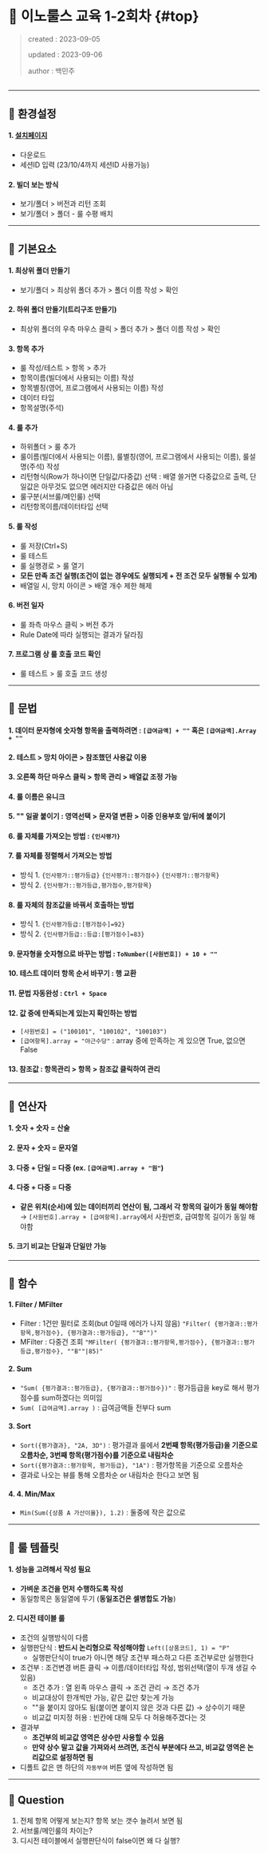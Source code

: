# 💎 이노룰스 교육 1-2회차 {#top}
> created : 2023-09-05
> 
> updated : 2023-09-06
> 
> author : 백민주
##
***
## 🔶 환경설정
#### 1. [설치페이지](http://iegw.innorules.com:31262/demo/index.jsp)
  - 다운로드
  - 세션ID 입력 (23/10/4까지 세션ID 사용가능)
#### 2. 빌더 보는 방식
  - 보기/폴더 > 버전과 리턴 조회
  - 보기/폴더 > 폴더 - 룰 수평 배치
***
## 🔶 기본요소
#### 1. 최상위 폴더 만들기
  - 보기/폴더 > 최상위 폴더 추가 > 폴더 이름 작성 > 확인
#### 2. 하위 폴더 만들기(트리구조 만들기)
  - 최상위 폴더의 우측 마우스 클릭 > 폴더 추가 > 폴더 이름 작성 > 확인
#### 3. 항목 추가
  - 룰 작성/테스트 > 항목 > 추가
  - 항목이름(빌더에서 사용되는 이름) 작성
  - 항목별칭(영어, 프로그램에서 사용되는 이름) 작성
  - 데이터 타입
  - 항목설명(주석)
#### 4. 룰 추가
  - 하위폴더 > 룰 추가
  - 룰이름(빌더에서 사용되는 이름), 룰별칭(영어, 프로그램에서 사용되는 이름), 룰설명(주석) 작성
  - 리턴형식(Row가 하나이면 단일값/다중값) 선택 : 배열 쓸거면 다중값으로 출력, 단일값은 아무것도 없으면 에러지만 다중값은 에러 아님
  - 룰구분(서브룰/메인룰) 선택
  - 리턴항목이름/데이터타입 선택
#### 5. 룰 작성
  - 룰 저장(Ctrl+S)
  - 룰 테스트
  - 룰 실행경로 > 룰 열기
  - **모든 만족 조건 실행(조건이 없는 경우에도 실행되게 + 전 조건 모두 실행될 수 있게)**
  - 배열일 시, 망치 아이콘 > 배열 개수 제한 해제
#### 6. **버전 일자**
  - 룰 좌측 마우스 클릭 > 버전 추가
  - Rule Date에 따라 실행되는 결과가 달라짐
#### 7. 프로그램 상 룰 호출 코드 확인
  - 룰 테스트 > 룰 호출 코드 생성
***
## 🔶 문법
#### 1. 데이터 문자형에 숫자형 항목을 출력하려면 : `[급여금액] + ""` 혹은 `[급여금액].Array + ""`
#### 2. 테스트 > 망치 아이콘 > 참조했던 사용값 이용
#### 3. 오른쪽 하단 마우스 클릭 > 항목 관리 > 배열값 조정 가능
#### 4. 룰 이름은 유니크
#### 5. "" 일괄 붙이기 : 영역선택 > 문자열 변환 > 이중 인용부호 앞/뒤에 붙이기
#### 6. 룰 자체를 가져오는 방법 : `{인사평가}`
#### 7. 룰 자체를 정렬해서 가져오는 방법
  - 방식 1. `{인사평가::평가등급}` `{인사평가::평가점수}` `{인사평가::평가항목}`
  - 방식 2. `{인사평가::평가등급,평가점수,평가항목}`
#### 8. 룰 자체의 참조값을 바꿔서 호출하는 방법
  - 방식 1. `{인사평가등급:[평가점수]=92}`
  - 방식 2. `{인사평가등급::등급:[평가점수]=83}`
#### 9. 문자형을 숫자형으로 바꾸는 방법 : `ToNumber([사원번호]) + 10 + ""`
#### 10. 테스트 데이터 항목 순서 바꾸기 : 행 교환
#### 11. **문법 자동완성 : `Ctrl + Space`**
#### 12. 값 중에 만족되는게 있는지 확인하는 방법 
  - `[사원번호] = ("100101", "100102", "100103")`
  - `[급여항목].array = "야근수당"` : array 중에 만족하는 게 있으면 True, 없으면 False
#### 13. 참조값 : 항목관리 > 항목 > 참조값 클릭하여 관리
***
## 🔶 연산자
#### 1. 숫자 + 숫자 = 산술
#### 2. 문자 + 숫자 = 문자열
#### 3. 다중 + 단일 = 다중 (ex. `[급여금액].array + "원"`)
#### 4. 다중 + 다중 = 다중
  - **같은 위치(순서)에 있는 데이터끼리 연산이 됨, 그래서 각 항목의 길이가 동일 해야함** → `[사원번호].array + [급여항목].array`에서 사원번호, 급여항목 길이가 동일 해야함
#### 5. 크기 비교는 단일과 단일만 가능
***
## 🔶 함수
#### 1. Filter / MFilter
  - Filter : 1건만 필터로 조회(but 0일때 에러가 나지 않음) `"Filter( {평가결과::평가항목,평가점수}, {평가결과::평가등급}, ""B"")"`
  - MFilter : 다중건 조회  `"MFilter( {평가결과::평가항목,평가점수}, {평가결과::평가등급,평가점수}, ""B""|85)"`
#### 2. Sum
  - `"Sum( {평가결과::평가등급}, {평가결과::평가점수})"` : 평가등급을 key로 해서 평가점수를 sum하겠다는 의미임
  - `Sum( [급여금액].array )` : 급여금액들 전부다 sum
#### 3. Sort
  - `Sort({평가결과}, "2A, 3D")` : 평가결과 룰에서 **2번째 항목(평가등급)을 기준으로 오름차순, 3번째 항목(평가점수)를 기준으로 내림차순**
  - `Sort({평가결과::평가항목, 평가등급}, "1A")` : 평가항목을 기준으로 오름차순
  - 결과로 나오는 뷰를 통해 오름차순 or 내림차순 한다고 보면 됨
#### 4. 4. Min/Max
  - `Min(Sum({상품 A 가산이율}), 1.2)` : 둘중에 작은 값으로
***
## 🔶 룰 템플릿
#### 1. 성능을 고려해서 작성 필요
  - **가벼운 조건을 먼저 수행하도록 작성**
  - 동일항목은 동일열에 두기 (**동일조건은 셀병합도 가능**)
#### 2. 디시전 테이블 룰
  - 조건의 실행방식이 다름
  - 실행판단식 : **반드시 논리형으로 작성해야함** `Left([상품코드], 1) = "P"`
    - 실행판단식이 true가 아니면 해당 조건부 패스하고 다른 조건부로만 실행한다
  - 조건부 : 조건변경 버튼 클릭 → 이름/데이터타입 작성, 범위선택(열이 두개 생길 수 있음)
    - 조건 추가 : 열 왼족 마우스 클릭 → 조건 관리 → 조건 추가
    - 비교대상이 한개씩만 가능, 같은 값만 찾는게 가능
    - ""을 붙이지 않아도 됨(붙이면 붙이지 않은 것과 다른 값) → 상수이기 때문
    - 비교값 미지정 허용 : 빈칸에 대해 모두 다 허용해주겠다는 것
  - 결과부
    - **조건부의 비교값 영역은 상수만 사용할 수 있음**
    - **만약 상수 말고 값을 가져와서 쓰려면, 조건식 부분에다 쓰고, 비교값 영역은 논리값으로 설정하면 됨**
  - 디폴트 값은 맨 하단의 `자동부여` 버튼 옆에 작성하면 됨
***
## 🔶 Question
1. 전체 항목 어떻게 보는지? 항목 보는 갯수 늘려서 보면 됨
2. 서브룰/메인룰의 차이는?
3. 디시전 테이블에서 실행판단식이 false이면 왜 다 실행?
